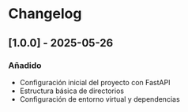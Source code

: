 # Changelog

## [1.0.0] - 2025-05-26

### Añadido
- Configuración inicial del proyecto con FastAPI
- Estructura básica de directorios
- Configuración de entorno virtual y dependencias